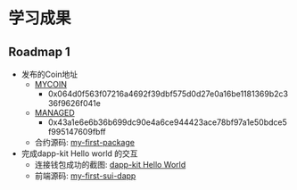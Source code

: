 # 学习成果

## Roadmap 1
- 发布的Coin地址
  - [MYCOIN](https://suiexplorer.com/object/0x064d0f563f07216a4692f39dbf575d0d27e0a16be1181369b2c336f9626f041e?network=devnet)
    - 0x064d0f563f07216a4692f39dbf575d0d27e0a16be1181369b2c336f9626f041e
  - [MANAGED](https://suiexplorer.com/object/0x43a1e6e6b36b699dc90e4a6ce944423ace78bf97a1e50bdce5f995147609fbff?network=devnet)
    - 0x43a1e6e6b36b699dc90e4a6ce944423ace78bf97a1e50bdce5f995147609fbff
  - 合约源码: [my-first-package](https://github.com/luckychacha/my_first_package)
- 完成dapp-kit Hello world 的交互
  - 连接钱包成功的截图: [dapp-kit Hello World](resources%2Flesson1-dapp-kit-hello-world.png)
  - 前端源码: [my-first-sui-dapp](https://github.com/luckychacha/my-first-sui-dapp)
